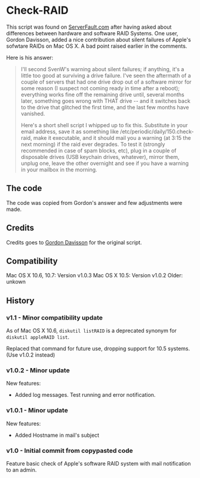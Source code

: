 # Check-RAID

This script was found on [ServerFault.com][1] after having asked about differences between hardware and software RAID Systems. One user, Gordon Davisson, added a nice contribution about silent failures of Apple's sofwtare RAIDs on Mac OS X. A bad point raised earlier in the comments.

Here is his answer:

> I'll second SvenW's warning about silent failures; if anything, it's a little too good at surviving a drive failure. I've seen the aftermath of a couple of servers that had one drive drop out of a software mirror for some reason (I suspect not coming ready in time after a reboot); everything works fine off the remaining drive until, several months later, something goes wrong with THAT drive -- and it switches back to the drive that glitched the first time, and the last few months have vanished.
>
> Here's a short shell script I whipped up to fix this. Substitute in your email address, save it as something like /etc/periodic/daily/150.check-raid, make it executable, and it should mail you a warning (at 3:15 the next morning) if the raid ever degrades. To test it (strongly recommended in case of spam blocks, etc), plug in a couple of disposable drives (USB keychain drives, whatever), mirror them, unplug one, leave the other overnight and see if you have a warning in your mailbox in the morning.

  [1]:http://serverfault.com/questions/153956/mac-os-x-server-10-6-software-mirrored-raid-worth-it/154344#154344

## The code

The code was copied from Gordon's answer and few adjustments were made.

## Credits

Credits goes to [Gordon Davisson][2] for the original script.

  [2]:http://serverfault.com/users/6621/gordon-davisson

## Compatibility

Mac OS X 10.6, 10.7: Version v1.0.3
Mac OS X 10.5: Version v1.0.2
Older: unkown

## History

### v1.1 - Minor compatibility update

As of Mac OS X 10.6, `diskutil listRAID` is a deprecated synonym for `diskutil appleRAID list`.

Replaced that command for future use, dropping support for 10.5 systems. (Use v1.0.2 instead)

### v1.0.2 - Minor update

New features:  
 - Added log messages. Test running and error notification.

### v1.0.1 - Minor update

New features:  
 - Added Hostname in mail's subject

### v1.0 - Initial commit from copypasted code

Feature basic check of Apple's software RAID system with mail notification to an admin.
